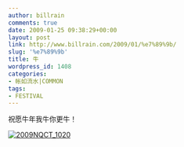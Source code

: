 ```yaml
---
author: billrain
comments: true
date: 2009-01-25 09:38:29+00:00
layout: post
link: http://www.billrain.com/2009/01/%e7%89%9b/
slug: '%e7%89%9b'
title: 牛
wordpress_id: 1408
categories:
- 帐如流水|COMMON
tags:
- FESTIVAL
---
```


祝愿牛年我牛你更牛！

 

[![2009NQCT_1020](http://www.billrain.com/wp-content/uploads/2009/01/2009nqct-1020-thumb.jpg)](http://www.billrain.com/wp-content/uploads/2009/01/2009nqct-1020.jpg)

